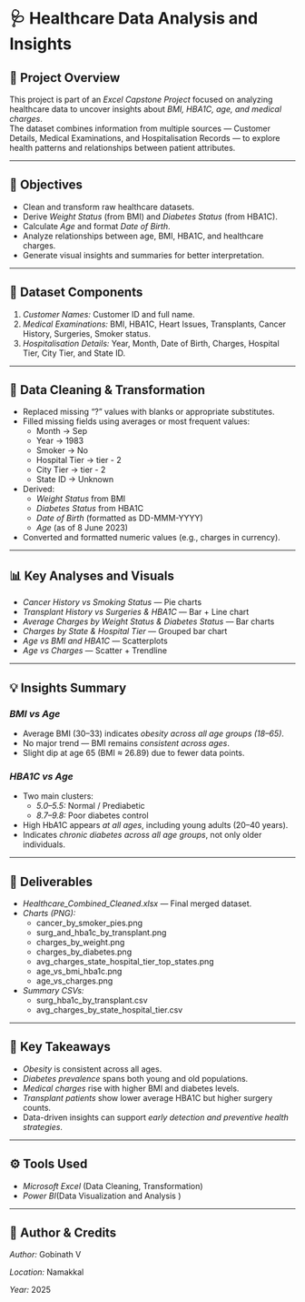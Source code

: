 # 🩺 Healthcare Data Analysis and Insights

## 📘 Project Overview
This project is part of an *Excel Capstone Project* focused on analyzing healthcare data to uncover insights about *BMI, HBA1C, age, and medical charges*.  
The dataset combines information from multiple sources — Customer Details, Medical Examinations, and Hospitalisation Records — to explore health patterns and relationships between patient attributes.

---

## 🎯 Objectives
- Clean and transform raw healthcare datasets.  
- Derive *Weight Status* (from BMI) and *Diabetes Status* (from HBA1C).  
- Calculate *Age* and format *Date of Birth*.  
- Analyze relationships between age, BMI, HBA1C, and healthcare charges.  
- Generate visual insights and summaries for better interpretation.

---

## 🧩 Dataset Components
1. *Customer Names:* Customer ID and full name.  
2. *Medical Examinations:* BMI, HBA1C, Heart Issues, Transplants, Cancer History, Surgeries, Smoker status.  
3. *Hospitalisation Details:* Year, Month, Date of Birth, Charges, Hospital Tier, City Tier, and State ID.

---

## 🧹 Data Cleaning & Transformation
- Replaced missing “?” values with blanks or appropriate substitutes.  
- Filled missing fields using averages or most frequent values:
  - Month → Sep  
  - Year → 1983  
  - Smoker → No  
  - Hospital Tier → tier - 2  
  - City Tier → tier - 2  
  - State ID → Unknown  
- Derived:
  - *Weight Status* from BMI  
  - *Diabetes Status* from HBA1C  
  - *Date of Birth* (formatted as DD-MMM-YYYY)  
  - *Age* (as of 8 June 2023)  
- Converted and formatted numeric values (e.g., charges in currency).

---

## 📊 Key Analyses and Visuals
- *Cancer History vs Smoking Status* — Pie charts  
- *Transplant History vs Surgeries & HBA1C* — Bar + Line chart  
- *Average Charges by Weight Status & Diabetes Status* — Bar charts  
- *Charges by State & Hospital Tier* — Grouped bar chart  
- *Age vs BMI and HBA1C* — Scatterplots  
- *Age vs Charges* — Scatter + Trendline  

---

## 💡 Insights Summary

### *BMI vs Age*
- Average BMI (30–33) indicates *obesity across all age groups (18–65)*.  
- No major trend — BMI remains *consistent across ages*.  
- Slight dip at age 65 (BMI ≈ 26.89) due to fewer data points.  

### *HBA1C vs Age*
- Two main clusters:
  - *5.0–5.5:* Normal / Prediabetic  
  - *8.7–9.8:* Poor diabetes control  
- High HbA1C appears *at all ages*, including young adults (20–40 years).  
- Indicates *chronic diabetes across all age groups*, not only older individuals.  

---

## 📂 Deliverables
- *Healthcare_Combined_Cleaned.xlsx* — Final merged dataset.  
- *Charts (PNG):*  
  - cancer_by_smoker_pies.png  
  - surg_and_hba1c_by_transplant.png  
  - charges_by_weight.png  
  - charges_by_diabetes.png  
  - avg_charges_state_hospital_tier_top_states.png  
  - age_vs_bmi_hba1c.png  
  - age_vs_charges.png
- *Summary CSVs:*  
  - surg_hba1c_by_transplant.csv  
  - avg_charges_by_state_hospital_tier.csv

---

## 🧠 Key Takeaways
- *Obesity* is consistent across all ages.  
- *Diabetes prevalence* spans both young and old populations.  
- *Medical charges* rise with higher BMI and diabetes levels.  
- *Transplant patients* show lower average HBA1C but higher surgery counts.  
- Data-driven insights can support *early detection and preventive health strategies*.

---

## ⚙ Tools Used
- *Microsoft Excel* (Data Cleaning, Transformation)  
- *Power BI*(Data Visualization and Analysis )  

---

## 📅 Author & Credits
*Author:* Gobinath V

*Location:* Namakkal

*Year:* 2025
